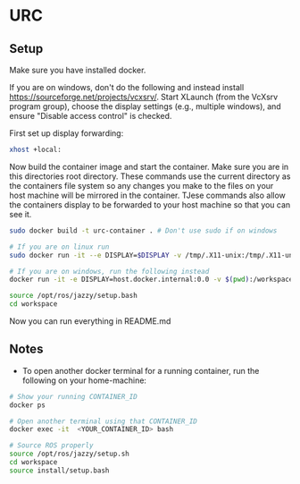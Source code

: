 # URC

## Setup
Make sure you have installed docker.

If you are on windows, don't do the following and instead install https://sourceforge.net/projects/vcxsrv/. Start XLaunch (from the VcXsrv program group), choose the display settings (e.g., multiple windows), and ensure "Disable access control" is checked.

First set up display forwarding:
```bash
xhost +local:
```

Now  build the container image and start the container. Make sure you are in this directories root directory. These commands use the current directory as the containers file system so any changes you make to the files on your host machine will be mirrored in the container. TJese commands also allow the containers display to be forwarded to your host machine so that you can see it.
```bash
sudo docker build -t urc-container . # Don't use sudo if on windows

# If you are on linux run
sudo docker run -it --e DISPLAY=$DISPLAY -v /tmp/.X11-unix:/tmp/.X11-unix -v $(pwd):/workspace --net=host urc-container

# If you are on windows, run the following instead
docker run -it -e DISPLAY=host.docker.internal:0.0 -v $(pwd):/workspace --net=host urc-container


```

```bash
source /opt/ros/jazzy/setup.bash
cd workspace
```

Now you can run everything in README.md


## Notes
* To open another docker terminal for a running container, run the following on your home-machine:
```bash
# Show your running CONTAINER_ID
docker ps 

# Open another terminal using that CONTAINER_ID
docker exec -it  <YOUR_CONTAINER_ID> bash

# Source ROS properly
source /opt/ros/jazzy/setup.sh
cd workspace
source install/setup.bash
```